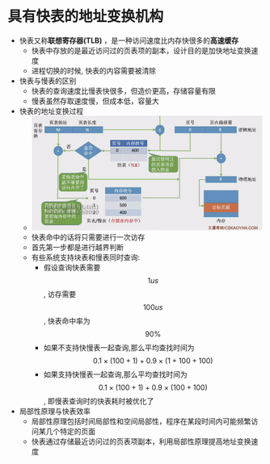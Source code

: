# 具有快表的地址变换机构 

* 快表又称**联想寄存器(TLB)** ，是一种访问速度比内存快很多的**高速缓存**
    * 快表中存放的是最近访问过的页表项的副本，设计目的是加快地址变换速度
    * 进程切换的时候, 快表的内容需要被清除
* 快表与慢表的区别
    * 快表的查询速度比慢表快很多，但造价更高，存储容量有限
    * 慢表虽然存取速度慢，但成本低，容量大
* 快表的地址变换过程
    * ![](./img/Snipaste_2025-06-04_14-45-23.png)
    * 快表命中的话将只需要进行一次访存
    * 首先第一步都是进行越界判断
    * 有些系统支持块表和慢表同时查询:
        * 假设查询快表需要 $$1us$$, 访存需要 $$100us$$, 快表命中率为 $$90\%$$
        * 如果不支持快慢表一起查询,那么平均查找时间为 $$0.1 \times (100 + 1) + 0.9 \times (1 + 100 + 100)$$
        * 如果支持快慢表一起查询,那么平均查找时间为 $$0.1 \times (100 + 1) + 0.9 \times (100 + 100)$$ , 即慢表查询时的快表耗时被优化了
* 局部性原理与快表效率
    * 局部性原理包括时间局部性和空间局部性，程序在某段时间内可能频繁访问某几个特定的页面
    * 快表通过存储最近访问过的页表项副本，利用局部性原理提高地址变换速度
